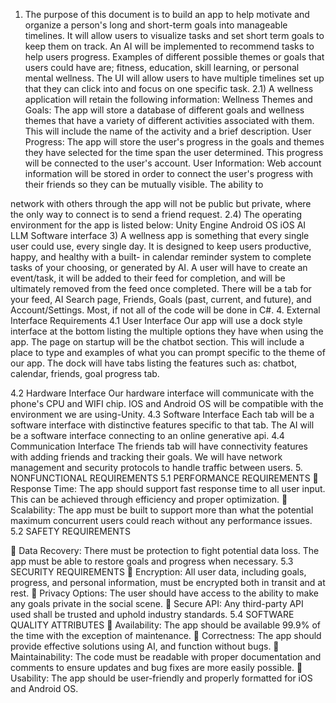 1) The purpose of this document is to build an app to help motivate and organize a person's long and short-term goals into manageable timelines. It will allow users to visualize tasks and set short term goals to keep them on track. An AI will be implemented to recommend tasks to help users progress.
Examples of different possible themes or goals that users could have are; fitness, education, skill learning, or personal mental wellness. The UI will allow users to have multiple timelines set up that they can click into and focus on one specific task.
 2.1) A wellness application will retain the following information:
Wellness Themes and Goals:
The app will store a database of different goals and wellness themes that have a variety of different activities associated with them. This will include the name of the activity and a brief description.
User Progress:
The app will store the user's progress in the goals and themes they have selected for the time span the user determined. This progress will be connected to the user's account.
User Information:
Web account information will be stored in order to connect the user's progress with their friends so they can be mutually visible. The ability to

 network with others through the app will not be public but private, where the only way to connect is to send a friend request.
2.4) The operating environment for the app is listed below:
Unity Engine
Android OS
iOS
AI LLM Software interface
3) A wellness app is something that every single user could use, every single day. It is designed to keep users productive, happy, and healthy with a built- in calendar reminder system to complete tasks of your choosing, or generated by AI. A user will have to create an event/task, it will be added to their feed for completion, and will be ultimately removed from the feed once completed. There will be a tab for your feed, AI Search page, Friends, Goals (past, current, and future), and Account/Settings. Most, if not all of the code will be done in C#.
4. External Interface Requirements 4.1 User Interface
Our app will use a dock style interface at the bottom listing the multiple options they have when using the app. The page on startup will be the chatbot section. This will include a place to type and examples of what you can prompt specific to the theme of our app. The dock will have tabs listing the features such as: chatbot, calendar, friends, goal progress tab.

4.2 Hardware Interface
Our hardware interface will communicate with the phone's CPU and WIFI chip. IOS and Android OS will be compatible with the environment we are using-Unity.
4.3 Software Interface
Each tab will be a software interface with distinctive features specific to that tab. The AI will be a software interface connecting to an online generative api.
4.4 Communication Interface
The friends tab will have connectivity features with adding friends and tracking their goals. We will have network management and security protocols to handle traffic between users.
5. NONFUNCTIONAL REQUIREMENTS 5.1 PERFORMANCE REQUIREMENTS
 Response Time: The app should support fast response time to all user input. This can be achieved through efficiency and proper optimization.
 Scalability: The app must be built to support more than what the potential maximum concurrent users could reach without any performance issues.
5.2 SAFETY REQUIREMENTS
   
 Data Recovery: There must be protection to fight potential data loss. The app must be able to restore goals and progress when necessary.
5.3 SECURITY REQUIREMENTS
 Encryption: All user data, including goals, progress, and personal information, must be encrypted both in transit and at rest.
 Privacy Options: The user should have access to the ability to make any goals private in the social scene.
 Secure API: Any third-party API used shall be trusted and uphold industry standards.
5.4 SOFTWARE QUALITY ATTRIBUTES
 Availability: The app should be available 99.9% of the time with the exception of maintenance.
 Correctness: The app should provide effective solutions using AI, and function without bugs.
 Maintainability: The code must be readable with proper documentation and comments to ensure updates and bug fixes are more easily possible.
 Usability: The app should be user-friendly and properly formatted for iOS and Android OS.
  
